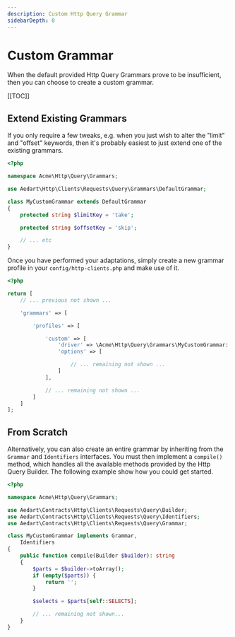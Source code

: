 ```yaml
---
description: Custom Http Query Grammar
sidebarDepth: 0
---
```


# Custom Grammar

When the default provided Http Query Grammars prove to be insufficient, then you can choose to create a custom grammar.

[[TOC]]

## Extend Existing Grammars

If you only require a few tweaks, e.g. when you just wish to alter the "limit" and "offset" keywords, then it's probably easiest to just extend one of the existing grammars.

```php
<?php

namespace Acme\Http\Query\Grammars;

use Aedart\Http\Clients\Requests\Query\Grammars\DefaultGrammar;

class MyCustomGrammar extends DefaultGrammar
{
    protected string $limitKey = 'take';

    protected string $offsetKey = 'skip';

    // ... etc
}
```

Once you have performed your adaptations, simply create a new grammar profile in your `config/http-clients.php` and make use of it.

```php
<?php

return [
    // ... previous not shown ...

    'grammars' => [

        'profiles' => [

            'custom' => [
                'driver' => \Acme\Http\Query\Grammars\MyCustomGrammar::class,
                'options' => [

                    // ... remaining not shown ...
                ]
            ],

            // ... remaining not shown ...
        ]
    ]
];
```

## From Scratch

Alternatively, you can also create an entire grammar by inheriting from the `Grammar` and `Identifiers` interfaces.
You must then implement a `compile()` method, which handles all the available methods provided by the Http Query Builder.
The following example show how you could get started.

```php
<?php

namespace Acme\Http\Query\Grammars;

use Aedart\Contracts\Http\Clients\Requests\Query\Builder;
use Aedart\Contracts\Http\Clients\Requests\Query\Identifiers;
use Aedart\Contracts\Http\Clients\Requests\Query\Grammar;

class MyCustomGrammar implements Grammar,
    Identifiers
{
    public function compile(Builder $builder): string
    {
        $parts = $builder->toArray();
        if (empty($parts)) {
            return '';
        }

        $selects = $parts[self::SELECTS];

        // ... remaining not shown...
    }
}
```
